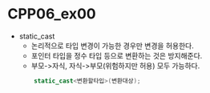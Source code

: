 # CPP06_ex00

+ static_cast
	+ 논리적으로 타입 변경이 가능한 경우만 변경을 허용한다.
	+ 포인터 타입을 정수 타입 등으로 변환하는 것은 방지해준다.
	+ 부모->자식, 자식->부모(위험하지만 허용) 모두 가능하다.
	```cpp
		static_cast<변환할타입>(변환대상);
	```

